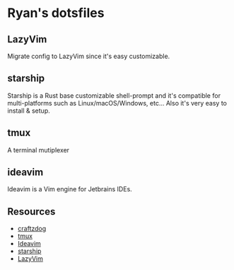 # Ryan's dotsfiles

## LazyVim

Migrate config to LazyVim since it's easy customizable.

## starship

Starship is a Rust base customizable shell-prompt and it's compatible for
multi-platforms such as Linux/macOS/Windows, etc... Also it's very easy to
install & setup.

## tmux

A terminal mutiplexer

## ideavim

Ideavim is a Vim engine for Jetbrains IDEs.

## Resources

- [craftzdog](https://github.com/craftzdog/dotfiles-public)
- [tmux](https://github.com/tmux/tmux)
- [Ideavim](https://github.com/JetBrains/ideavim)
- [starship](https://starship.rs)
- [LazyVim](https://www.lazyvim.org)
